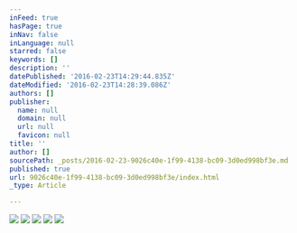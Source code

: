 ```yaml
---
inFeed: true
hasPage: true
inNav: false
inLanguage: null
starred: false
keywords: []
description: ''
datePublished: '2016-02-23T14:29:44.835Z'
dateModified: '2016-02-23T14:28:39.086Z'
authors: []
publisher:
  name: null
  domain: null
  url: null
  favicon: null
title: ''
author: []
sourcePath: _posts/2016-02-23-9026c40e-1f99-4138-bc09-3d0ed998bf3e.md
published: true
url: 9026c40e-1f99-4138-bc09-3d0ed998bf3e/index.html
_type: Article

---
```

![](https://the-grid-user-content.s3-us-west-2.amazonaws.com/a3e91e82-7f4e-4b2a-a5df-4058ac350908.jpg)
![](https://the-grid-user-content.s3-us-west-2.amazonaws.com/614251eb-b4e6-4ba4-8e07-42e83be957c1.jpg)
![](https://the-grid-user-content.s3-us-west-2.amazonaws.com/4fe8a691-3d67-4411-9e5c-e0fcda6ee61b.jpg)
![](https://the-grid-user-content.s3-us-west-2.amazonaws.com/4c6f3c8a-cc2f-482f-b239-dfcaa99a8ef3.jpg)
![](https://the-grid-user-content.s3-us-west-2.amazonaws.com/1bd747ee-e842-4df3-a085-6eb8a56e0984.jpg)